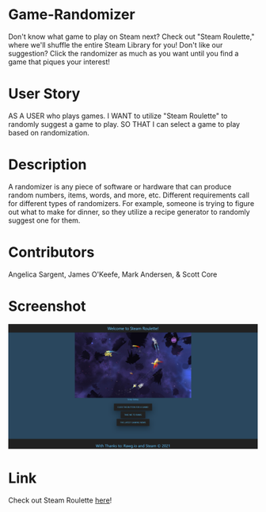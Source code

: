# Game-Randomizer

Don't know what game to play on Steam next? Check out "Steam Roulette," where we'll shuffle the entire Steam Library for you! Don't like our suggestion? Click the randomizer as much as you want until you find a game that piques your interest!

# User Story

AS A USER who plays games.
I WANT to utilize "Steam Roulette" to randomly suggest a game to play.
SO THAT I can select a game to play based on randomization.

# Description

A randomizer is any piece of software or hardware that can produce random numbers, items, words, and more, etc. Different requirements call for different types of randomizers. For example, someone is trying to figure out what to make for dinner, so they utilize a recipe generator to randomly suggest one for them.

# Contributors

Angelica Sargent, James O'Keefe, Mark Andersen, & Scott Core

# Screenshot

![Screenshot](./assets/images/Screenshot1.png) 

# Link

Check out Steam Roulette [here](https://agraysargent.github.io/Game-Randomizer/)!